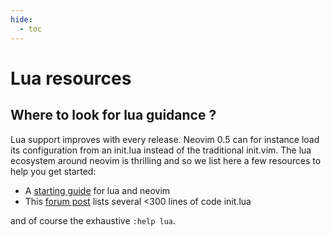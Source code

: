 ```yaml
---
hide:
  - toc
---
```


# Lua resources

## Where to look for lua guidance ?

Lua support improves with every release. Neovim 0.5 can for instance load its configuration from an init.lua instead of the traditional init.vim. The lua ecosystem around neovim is thrilling and so we list here a few resources to help you get started:

* A [starting guide](https://github.com/nanotee/nvim-lua-guide) for lua and neovim
* This [forum post](https://neovim.discourse.group/t/the-300-line-init-lua-challenge/227) lists several <300 lines of code init.lua

and of course the exhaustive `:help lua`.

